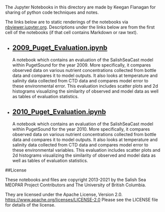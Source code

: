 The Jupyter Notebooks in this directory are made by Keegan Flanagan
for sharing of python code techniques and notes.

The links below are to static renderings of the notebooks via
[nbviewer.jupyter.org](https://nbviewer.jupyter.org/).
Descriptions under the links below are from the first cell of the notebooks
(if that cell contains Markdown or raw text).

* ## [2009_Puget_Evaluation.ipynb](https://nbviewer.jupyter.org/github/SalishSeaCast/analysis-keegan/blob/master/notebooks/Evaluations/WADE_Individual_year_evaluations/2009_Puget_Evaluation.ipynb)  
    
    A notebook which contains an evaluation of the SalishSeaCast model within PugetSound for the year 2009. More specifically, it compares observed data on various nutrient concentrations collected from bottle data and compares it to model outputs. It also looks at temperature and salinity data collected from CTD data and compares model error to these environmental error. This evaluation includes scatter plots and 2d histograms visualizing the similarity of observed and model data as well as tables of evaluation statistics.

* ## [2010_Puget_Evaluation.ipynb](https://nbviewer.jupyter.org/github/SalishSeaCast/analysis-keegan/blob/master/notebooks/Evaluations/WADE_Individual_year_evaluations/2010_Puget_Evaluation.ipynb)  
    
    A notebook which contains an evaluation of the SalishSeaCast model within PugetSound for the year 2010. More specifically, it compares observed data on various nutrient concentrations collected from bottle data and compares it to model outputs. It also looks at temperature and salinity data collected from CTD data and compares model error to these environmental variables. This evaluation includes scatter plots and 2d histograms visualizing the similarity of observed and model data as well as tables of evaluation statistics.


##License

These notebooks and files are copyright 2013-2021
by the Salish Sea MEOPAR Project Contributors
and The University of British Columbia.

They are licensed under the Apache License, Version 2.0.
https://www.apache.org/licenses/LICENSE-2.0
Please see the LICENSE file for details of the license.
